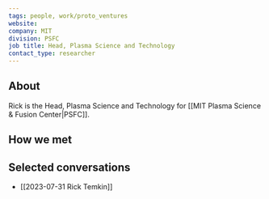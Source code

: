 ```yaml
---
tags: people, work/proto_ventures
website: 
company: MIT
division: PSFC
job title: Head, Plasma Science and Technology
contact_type: researcher
---
```

## About
Rick is the Head, Plasma Science and Technology for [[MIT Plasma Science & Fusion Center|PSFC]]. 
## How we met

## Selected conversations
- [[2023-07-31 Rick Temkin]]
